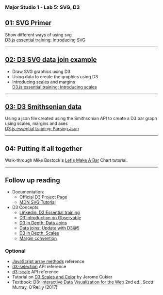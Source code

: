 ### Major Studio 1 - Lab 5: SVG, D3

## [01: SVG Primer](https://readyletsgo.github.io/major-studio-1-fa20/lab05-d3-json/01_svg_primer/)
Show different ways of using svg  
[D3.js essential training: Introducing SVG](https://www.linkedin.com/learning/d3-js-essential-training-for-data-scientists/introducing-svg?contextUrn=urn%3Ali%3AlearningCollection%3A6668921134999728128&u=75880858)

---  
## [02: D3 SVG data join example](https://readyletsgo.github.io/major-studio-1-fa20/lab05-d3-json/02_d3_svg/)
- Draw SVG graphics using D3
- Using data to create the graphics using D3
- Introducing scales and margins  
[D3.js essential training: Introducing scales](https://www.linkedin.com/learning/d3-js-essential-training-for-data-scientists/introducing-scales?contextUrn=urn%3Ali%3AlearningCollection%3A6668921134999728128&u=75880858)



---  
## [03: D3 Smithsonian data](https://readyletsgo.github.io/major-studio-1-fa20/lab05-d3-json/03_d3_smithsonian)
Using a json file created using the Smithsonian API to create a D3 bar graph using scales, margins and axes  
[D3.js essential training: Parsing Json](https://www.linkedin.com/learning/d3-js-essential-training-for-data-scientists/parsing-json?contextUrn=urn%3Ali%3AlearningCollection%3A6668921134999728128&u=75880858)

---  
## 04: Putting it all together
Walk-through Mike Bostock's [Let's Make A Bar](https://observablehq.com/@d3/lets-make-a-bar-chart?collection=@d3/lets-make-a-bar-chart) Chart tutorial.


---  
## Follow up reading


- Documentation:
    - [Official D3 Project Page](https://d3js.org/)
    - [MDN SVG Tutorial](https://developer.mozilla.org/en-US/docs/Web/SVG/Tutorial)
- D3 Concepts
    - [Linkedin: D3 Essential training](https://www.linkedin.com/learning/d3-js-essential-training-for-data-scientists/welcome?u=75880858)
     - [D3 Introduction on Observable](https://observablehq.com/collection/@d3/learn-d3)
    - [D3 In Depth: Data Joins](https://www.d3indepth.com/datajoins/)
    - [Data joins: Update with D3@5](https://observablehq.com/@d3/selection-join) 
    - [D3 In Depth: Scales](https://www.d3indepth.com/scales/)
    - [Margin convention](https://observablehq.com/@d3/margin-convention)
    
### Optional
- [JavaScript array methods](https://developer.mozilla.org/en-US/docs/Web/JavaScript/Reference/Global_Objects/Array/prototype) reference
- [d3-selection](https://github.com/d3/d3-selection) API reference
- [d3-scale](https://github.com/d3/d3-scale) API reference
- Tutorial on [D3 Scales and Color](http://www.jeromecukier.net/2011/08/11/d3-scales-and-color/) by Jerome Cukier
- Textbook: D3: [Interactive Data Visualization for the Web](https://clio.columbia.edu/catalog/13137514) 2nd ed., Scott Murray, O’Reilly (2017)


